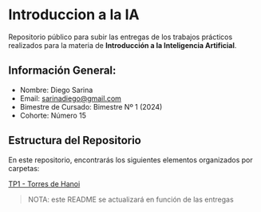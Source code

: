 # Introduccion a la IA

Repositorio público para subir las entregas de los trabajos prácticos realizados para la materia de **Introducción a la Inteligencia Artificial**.

## Información General:
- Nombre: Diego Sarina
- Email: sarinadiego@gmail.com
- Bimestre de Cursado: Bimestre Nº 1 (2024)
- Cohorte: Número 15

## Estructura del Repositorio
En este repositorio, encontrarás los siguientes elementos organizados por carpetas:

[TP1 - Torres de Hanoi](/TP_1/)

>NOTA: este README se actualizará en función de las entregas